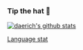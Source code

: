 ### Tip the hat  🎩 

[![daerich's github stats](https://github-readme-stats.vercel.app/api?username=daerich&include_all_commits=true&show_icons=true&hide_title=true&hide_border=true?exclude_repo=daerich.github.io,daerich.github.io.old)](https://github.com/daerich)

[Language stat](https://github-readme-stats.vercel.app/api/top-langs/?username=daerich&exclude_repo=daerich.github.io,daerich.github.io.old)
<!--
**daerich/daerich** is a ✨ _special_ ✨ repository because its `README.md` (this file) appears on your GitHub profile.

Here are some ideas to get you started:

- 🔭 I’m currently working on ...
- 🌱 I’m currently learning ...
- 👯 I’m looking to collaborate on ...
- 🤔 I’m looking for help with ...
- 💬 Ask me about ...
- 📫 How to reach me: ...
- 😄 Pronouns: ...
- ⚡ Fun fact: ...
-->
